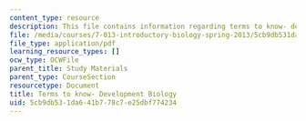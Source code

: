 ```yaml
---
content_type: resource
description: This file contains information regarding terms to know- development biology.
file: /media/courses/7-013-introductory-biology-spring-2013/5cb9db531da641b778c7e25dbf774234_MIT7_013S13_DevelopmeBio.pdf
file_type: application/pdf
learning_resource_types: []
ocw_type: OCWFile
parent_title: Study Materials
parent_type: CourseSection
resourcetype: Document
title: Terms to know- Development Biology
uid: 5cb9db53-1da6-41b7-78c7-e25dbf774234
---
```


